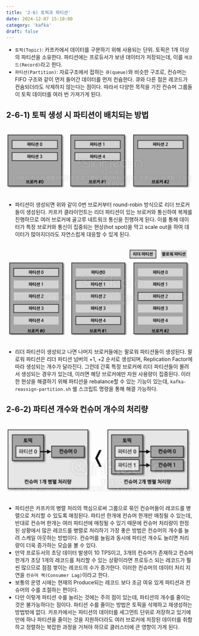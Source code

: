 ```yaml
---
title: '2-6) 토픽과 파티션'
date: 2024-12-07 15:10:00
category: 'kafka'
draft: false
---
```


- `토픽(Topic)`: 카프카에서 데이터를 구분하기 위해 사용되는 단위. 토픽은 1개 이상의 파티션을 소유한다. 파티션에는 프로듀서가 보낸 데이터가 저장되는데, 이를 `레코드(Record)`라고 한다. 
- `파티션(Partition)`: 자료구조에서 접하는 `큐(queue)`와 비슷한 구조로, 컨슈머는 FIFO 구조와 같이 먼저 들어간 데이터를 먼저 컨슘한다. 큐와 다른 점은 레코드가 컨슘되더라도 삭제하지 않는다는 점이다. 따라서 다양한 목적을 가진 컨슈머 그룹들이 토픽 데이터를 여러 번 가져가게 된다.


## 2-6-1) 토픽 생성 시 파티션이 배치되는 방법

</br>

<div align="left">
  <img src="./images/스크린샷 2024-12-07 오후 2.45.05.png" width="500px" />
</div>

</br>

- 파티션이 생성되면 위와 같이 0번 브로커부터 round-robin 방식으로 리더 브로커들이 생성된다. 카프카 클라이언트는 리더 파티션이 있는 브로커와 통신하여 복제를 진행하므로 여러 브로커에 골고루 네트워크 통신을 진행하게 된다. 이를 통해 데이터가 특정 브로커와 통신이 집중되는 현상(hot spot)을 막고 scale out을 하여 데이터가 많아지더라도 자연스럽게 대응할 수 있게 된다. 

</br>

<div align="left">
  <img src="./images/스크린샷 2024-12-07 오후 2.45.52.png" width="500px" />
</div>

</br>

- 리더 파티션이 생성되고 나면 나머지 브로커들에는 팔로워 파티션들이 생성된다. 팔로워 파티션은 리더 파티션 넘버의 +1, +2 순서로 생성되며, Replication Factor에 따라 생성되는 개수가 달라진다. 그런데 간혹 특정 브로커에 리더 파티션들이 몰려서 생성되는 경우가 있는데, 이러면 해당 브로커에만 자원 사용량이 집중된다. 이러한 현상을 해결하기 위해 파티션을 rebalance할 수 있는 기능이 있는데, `kafka-reassign-partition.sh` 쉘 스크립트 명령을 통해 해결 가능하다.

## 2-6-2) 파티션 개수와 컨슈머 개수의 처리량

</br>

<div align="left">
  <img src="./images/스크린샷 2024-12-07 오후 2.46.16.png" width="500px" />
</div>

</br>

- 파티션은 카프카의 병렬 처리의 핵심으로써 그룹으로 묶인 컨슈머들이 레코드를 병렬으로 처리할 수 있도록 매칭된다. 파티션 한개에 컨슈머 한개만 매칭될 수 있는데, 반대로 컨슈머 한개는 여러 파티션에 매칭될 수 있기 때문에 컨슈머 처리량이 한정된 상황에서 많은 레코드를 병렬로 처리하기 가장 좋은 방법은 컨슈머의 개수를 늘려 스케일 아웃하는 방법이다. 컨슈머를 늘림과 동시에 파티션 개수도 늘리면 처리량이 더욱 증가하는 모습을 볼 수 있다.
- 만약 프로듀서의 초당 데이터 발생이 10 TPS이고, 3개의 컨슈머가 존재하고 컨슈머 한개가 초당 1개의 레코드를 처리할 수 있는 상황이라면 프로듀스 되는 레코드가 훨씬 많으므로 점점 쌓이는 레코드의 수가 증가한다. 이러한 컨슈머의 데이터 처리 지연을 `컨슈머 렉(Consumer Lag)`이라고 한다.
- 보통의 운영 시에는 현재의 Produce되는 레코드 보다 조금 여유 있게 파티션과 컨슈머의 수를 조절하는 편이다.
- 다만 이렇게 파티션 수를 늘리는 것에는 주의 점이 있는데, 파티션의 개수를 줄이는 것은 불가능하다는 점이다. 파티션 수를 줄이는 방법은 토픽을 삭제하고 재생성하는 방법밖에 없다. 카프카에서는 파티션의 데이터를 세그먼트 단위로 저장하고 있기에 만에 하나 파티션을 줄이는 것을 지원하더라도 여러 브로커에 저장된 데이터를 취합하고 정렬하는 복잡한 과정을 거쳐야 하므로 클러스터에 큰 영향이 가게 된다.